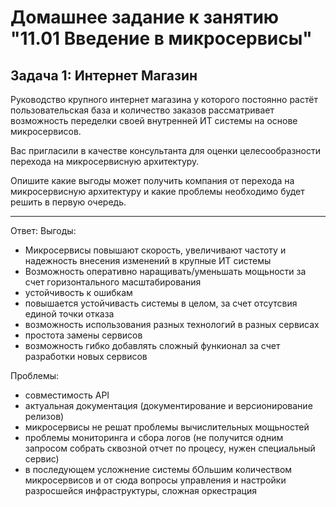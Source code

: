 # Домашнее задание к занятию "11.01 Введение в микросервисы"

## Задача 1: Интернет Магазин

Руководство крупного интернет магазина у которого постоянно растёт пользовательская база и количество заказов рассматривает возможность переделки своей внутренней ИТ системы на основе микросервисов. 

Вас пригласили в качестве консультанта для оценки целесообразности перехода на микросервисную архитектуру. 

Опишите какие выгоды может получить компания от перехода на микросервисную архитектуру и какие проблемы необходимо будет решить в первую очередь.

---

Ответ:
Выгоды:
- Микросервисы повышают скорость, увеличивают частоту и надежность внесения изменений в крупные ИТ системы
- Возможность оперативно наращивать/уменьшать мощьности за счет горизонтального масштабирования
- устойчивость к ошибкам
- повышается устойчивасть системы в целом, за счет отсутсвия единой точки отказа
- возможность использования разных технологий в разных сервисах
- простота замены сервисов
- возможность гибко добавлять сложный функионал за счет разработки новых сервисов

Проблемы:
- совместимость API
- актуальная документация (документирование и версионирование релизов)
- микросервисы не решат проблемы вычислительных мощьностей
- проблемы мониторинга и сбора логов (не получится одним запросом собрать сквозной отчет по процесу, нужен специальный сервис)
- в последующем усложнение системы бОльшим количеством микросервисов и от сюда вопросы управления и настройки разросшейся инфраструктуры, сложная оркестрация


